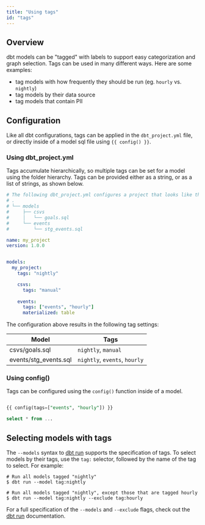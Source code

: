 ```yaml
---
title: "Using tags"
id: "tags"
---
```


## Overview
dbt models can be "tagged" with labels to support easy categorization and graph selection. Tags can be used in many different ways. Here are some examples:
- tag models with how frequently they should be run (eg. `hourly` vs. `nightly`)
- tag models by their data source
- tag models that contain PII

## Configuration
Like all dbt configurations, tags can be applied in the `dbt_project.yml` file, or directly inside of a model sql file using `{{ config() }}`.

### Using dbt_project.yml
Tags accumulate hierarchically, so multiple tags can be set for a model using the folder hierarchy. Tags can be provided either as a string, or as a list of strings, as shown below.

<File name='dbt_project.yml'>

```yaml
# The following dbt_project.yml configures a project that looks like this:
# .
# └── models
#     ├── csvs
#     │   └── goals.sql
#     └── events
#         └── stg_events.sql

name: my_project
version: 1.0.0


models:
  my_project:
    tags: "nightly"

    csvs:
      tags: "manual"
      
    events:
      tags: ["events", "hourly"]
      materialized: table
```

</File>

The configuration above results in the following tag settings:

| Model | Tags |
| ----- | ---- |
| csvs/goals.sql | `nightly`, `manual` |
| events/stg_events.sql | `nightly`, `events`, `hourly` |

### Using config()

Tags can be configured using the `config()` function inside of a model.

<File name='models/my_model.sql'>

```sql

{{ config(tags=["events", "hourly"]) }}

select * from ...
```

</File>

## Selecting models with tags

The `--models` syntax to [dbt run](run) supports the specification of tags. To select models by their tags, use the `tag:` selector, followed by the name of the tag to select. For example:

```
# Run all models tagged "nightly"
$ dbt run --model tag:nightly

# Run all models tagged "nightly", except those that are tagged hourly
$ dbt run --model tag:nightly --exclude tag:hourly
```

For a full specification of the `--models` and `--exclude` flags, check out the [dbt run](run) documentation.
